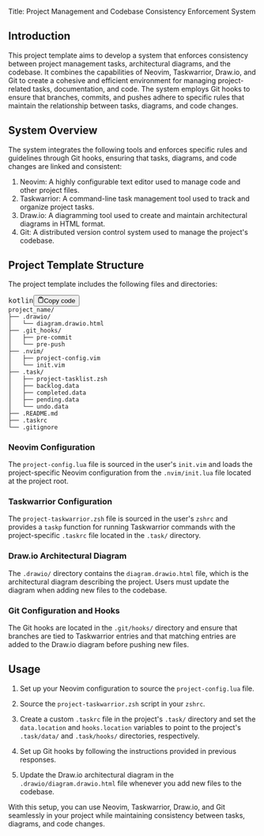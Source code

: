 <div class="markdown prose w-full break-words dark:prose-invert light">
  <p>Title: Project Management and Codebase Consistency Enforcement System</p>
  <h2>Introduction</h2>
  <p>This project template aims to develop a system that enforces consistency between project management tasks,
    architectural diagrams, and the codebase. It combines the capabilities of Neovim, Taskwarrior, Draw.io, and Git to
    create a cohesive and efficient environment for managing project-related tasks, documentation, and code. The system
    employs Git hooks to ensure that branches, commits, and pushes adhere to specific rules that maintain the
    relationship between tasks, diagrams, and code changes.</p>
  <h2>System Overview</h2>
  <p>The system integrates the following tools and enforces specific rules and guidelines through Git hooks, ensuring
    that tasks, diagrams, and code changes are linked and consistent:</p>
  <ol>
    <li>Neovim: A highly configurable text editor used to manage code and other project files.</li>
    <li>Taskwarrior: A command-line task management tool used to track and organize project tasks.</li>
    <li>Draw.io: A diagramming tool used to create and maintain architectural diagrams in HTML format.</li>
    <li>Git: A distributed version control system used to manage the project's codebase.</li>
  </ol>
  <h2>Project Template Structure</h2>
  <p>The project template includes the following files and directories:</p>
  <pre><div class="bg-black rounded-md mb-4"><div class="flex items-center relative text-gray-200 bg-gray-800 px-4 py-2 text-xs font-sans justify-between rounded-t-md"><span>kotlin</span><button class="flex ml-auto gap-2"><svg stroke="currentColor" fill="none" stroke-width="2" viewBox="0 0 24 24" stroke-linecap="round" stroke-linejoin="round" class="h-4 w-4" height="1em" width="1em" xmlns="http://www.w3.org/2000/svg"><path d="M16 4h2a2 2 0 0 1 2 2v14a2 2 0 0 1-2 2H6a2 2 0 0 1-2-2V6a2 2 0 0 1 2-2h2"></path><rect x="8" y="2" width="8" height="4" rx="1" ry="1"></rect></svg>Copy code</button></div><div class="p-4 overflow-y-auto"><code class="!whitespace-pre hljs language-kotlin">project_name/
├── .drawio/
│   └── diagram.drawio.html
├── .git_hooks/
│   ├── pre-commit
│   └── pre-push
├── .nvim/
│   ├── project-config.vim
│   └── init.vim
├── .task/
│   ├── project-tasklist.zsh
│   ├── backlog.data
│   ├── completed.data
│   ├── pending.data
│   └── undo.data
├── .README.md
├── .taskrc
└── .gitignore
</code></div></div></pre>
  <h3>Neovim Configuration</h3>
  <p>The <code>project-config.lua</code> file is sourced in the user's <code>init.vim</code> and loads the
    project-specific Neovim configuration from the <code>.nvim/init.lua</code> file located at the project root.</p>
  <h3>Taskwarrior Configuration</h3>
  <p>The <code>project-taskwarrior.zsh</code> file is sourced in the user's <code>zshrc</code> and provides a
    <code>taskp</code> function for running Taskwarrior commands with the project-specific <code>.taskrc</code> file
    located in the <code>.task/</code> directory.</p>
  <h3>Draw.io Architectural Diagram</h3>
  <p>The <code>.drawio/</code> directory contains the <code>diagram.drawio.html</code> file, which is the architectural
    diagram describing the project. Users must update the diagram when adding new files to the codebase.</p>
  <h3>Git Configuration and Hooks</h3>
  <p>The Git hooks are located in the <code>.git/hooks/</code> directory and ensure that branches are tied to
    Taskwarrior entries and that matching entries are added to the Draw.io diagram before pushing new files.</p>
  <h2>Usage</h2>
  <ol>
    <li>
      <p>Set up your Neovim configuration to source the <code>project-config.lua</code> file.</p>
    </li>
    <li>
      <p>Source the <code>project-taskwarrior.zsh</code> script in your <code>zshrc</code>.</p>
    </li>
    <li>
      <p>Create a custom <code>.taskrc</code> file in the project's <code>.task/</code> directory and set the
        <code>data.location</code> and <code>hooks.location</code> variables to point to the project's
        <code>.task/data/</code> and <code>.task/hooks/</code> directories, respectively.</p>
    </li>
    <li>
      <p>Set up Git hooks by following the instructions provided in previous responses.</p>
    </li>
    <li>
      <p>Update the Draw.io architectural diagram in the <code>.drawio/diagram.drawio.html</code> file whenever you add
        new files to the codebase.</p>
    </li>
  </ol>
  <p>With this setup, you can use Neovim, Taskwarrior, Draw.io, and Git seamlessly in your project while maintaining
    consistency between tasks, diagrams, and code changes.</p>
</div>